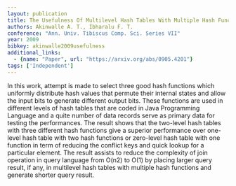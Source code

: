 ```yaml
---
layout: publication
title: The Usefulness Of Multilevel Hash Tables With Multiple Hash Functions In Large Databases
authors: Akinwalle A. T., Ibharalu F. T.
conference: "Ann. Univ. Tibiscus Comp. Sci. Series VII"
year: 2009
bibkey: akinwalle2009usefulness
additional_links:
  - {name: "Paper", url: "https://arxiv.org/abs/0905.4201"}
tags: ['Independent']
---
```

In this work, attempt is made to select three good hash functions which uniformly distribute hash values that permute their internal states and allow the input bits to generate different output bits. These functions are used in different levels of hash tables that are coded in Java Programming Language and a quite number of data records serve as primary data for testing the performances. The result shows that the two-level hash tables with three different hash functions give a superior performance over one-level hash table with two hash functions or zero-level hash table with one function in term of reducing the conflict keys and quick lookup for a particular element. The result assists to reduce the complexity of join operation in query language from O(n2) to O(1) by placing larger query result, if any, in multilevel hash tables with multiple hash functions and generate shorter query result.
